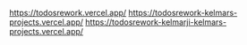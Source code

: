 https://todosrework.vercel.app/
https://todosrework-kelmars-projects.vercel.app/
https://todosrework-kelmarji-kelmars-projects.vercel.app/